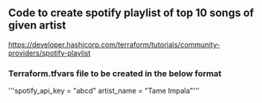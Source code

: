 ## Code to create spotify playlist of top 10 songs of given artist
https://developer.hashicorp.com/terraform/tutorials/community-providers/spotify-playlist

### Terraform.tfvars file to be created in the below format
'''spotify_api_key = "abcd"
artist_name = "Tame Impala"'''